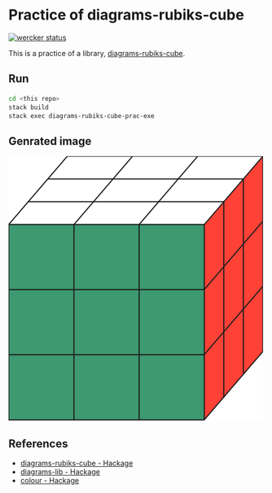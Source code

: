 # Practice of diagrams-rubiks-cube

[![wercker status](https://app.wercker.com/status/d8ea10f24a6f14b9ee423c6b69f3bf5f/s/master "wercker status")](https://app.wercker.com/project/byKey/d8ea10f24a6f14b9ee423c6b69f3bf5f)

This is a practice of a library, [diagrams-rubiks-cube](http://hackage.haskell.org/package/diagrams-rubiks-cube).

## Run

```bash
cd <this repo>
stack build
stack exec diagrams-rubiks-cube-prac-exe
```

## Genrated image

![demo1](demo_images/demo1.svg)

## References

* [diagrams-rubiks-cube - Hackage](http://hackage.haskell.org/package/diagrams-rubiks-cube)
* [diagrams-lib - Hackage](https://hackage.haskell.org/package/diagrams-lib)
* [colour - Hackage](https://hackage.haskell.org/package/colour)